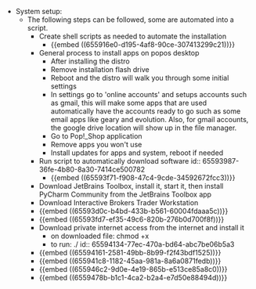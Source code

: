 - System setup:
	- The following steps can be followed, some are automated into a script.
		- Create shell scripts as needed to automate the installation
			- {{embed ((655916e0-d195-4af8-90ce-307413299c21))}}
		- General process to install apps on popos desktop
			- After installing the distro
			- Remove installation flash drive
			- Reboot and the distro will walk you through some initial settings
			- In settings go to 'online accounts' and setups accounts such as gmail, this will make some apps that are used automatically have the accounts ready to go such as some email apps like geary and evolution.  Also, for gmail accounts, the google drive location will show up in the file manager.
			- Go to Pop!_Shop application
			- Remove apps you won't use
			- Install updates for apps and system, reboot if needed
		- Run script to automatically download software
		  id:: 65593987-36fe-4b80-8a30-7414ce500782
			- {{embed ((65593f71-f908-47c4-9cde-34592672fcc3))}}
		- Download JetBrains Toolbox, install it, start it, then install PyCharm Community from the JetBrains Toolbox app
		- Download Interactive Brokers Trader Workstation
		- {{embed ((65593d0c-b4bd-433b-b561-60004fdaaa5c))}}
		- {{embed ((65593fd7-ef35-49c6-820b-276b0d700f8f))}}
		- Download private internet access from the internet and install it
			- on downloaded file: chmod +x <name of file>
			- to run: ./<name of file>
			  id:: 65594134-77ec-470a-bd64-abc7be06b5a3
		- {{embed ((65594161-2581-49bb-8b99-f2f43bdf1525))}}
		- {{embed ((655941c8-1182-45aa-981a-8a6a0871fedb))}}
		- {{embed ((655946c2-9d0e-4e19-865b-e513ce85a8c0))}}
		- {{embed ((6559478b-b1c1-4ca2-b2a4-e7d50e88494d))}}